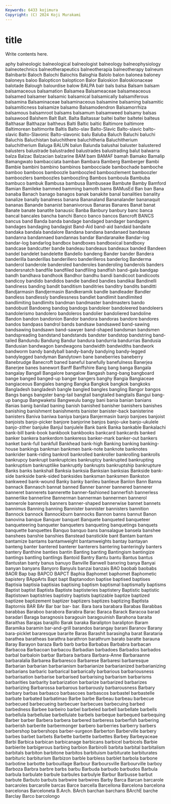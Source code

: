 ```yaml
---
Keywords: 6433 kojimura
Copyright: (C) 2024 Koji Murakami
---
```


# title

Write contents here.



aphy balneologic balneological balneologist balneology balneophysiology balneotechnics balneotherapeutics balneotherapia balneotherapy
balneum Balnibarbi Baloch Balochi Balochis Baloghia Balolo balon balonea baloney
baloneys baloo Balopticon balopticon Balor Baloskion Baloskionaceae balotade Balough balourdise
balow BALPA balr bals balsa Balsam balsam balsamaceous balsamation Balsamea
Balsameaceae balsameaceous balsamed balsamer balsamic balsamical balsamically balsamiferous balsamina Balsaminaceae
balsaminaceous balsamine balsaming balsamitic balsamiticness balsamize balsamo Balsamodendron Balsamorrhiza balsamous
balsamroot balsams balsamum balsamweed balsamy balsas balsawood Balshem Balt Balt.
Balta Baltassar baltei balter baltetei balteus Balthasar Balthazar baltheus Balti
Baltic baltic Baltimore baltimore Baltimorean baltimorite Baltis Balto-slav Balto-Slavic Balto-slavic
balto-slavic Balto-Slavonic Balto-slavonic balu Baluba Baluch Baluchi baluchi Baluchis Baluchistan
baluchithere baluchitheria Baluchitherium baluchitherium Baluga BALUN balun Balunda balushai baluster
balustered balusters balustrade balustraded balustrades balustrading balut balwarra balza Balzac
Balzacian balzarine BAM bam BAMAF bamah Bamako Bamalip Bamangwato bambacciata
bamban Bambara Bamberg Bamberger Bambi Bambie bambini bambino bambinos bambocciade
bambochade bamboche bamboo bamboos bamboozle bamboozled bamboozlement bamboozler bamboozlers bamboozles
bamboozling Bambos bamboula Bambuba bambuco bambuk Bambusa bambusa Bambuseae Bambute
Bamby Bamford Bamian Bamileke bammed bamming bamoth bams BAMusEd Ban
ban Bana banaba Banach banago banagos banak banakite banal banalities
banality banalize banally banalness banana Bananaland Bananalander bananaquit bananas Banande
bananist bananivorous Banaras Banares Banat banat Banate banate banatite banausic
Banba Banbury banbury banc banca bancal bancales bancha banchi Banco
banco bancos Bancroft BANCS bancus band Banda banda bandage bandaged
bandager bandagers bandages bandaging bandagist Band-Aid band-aid bandaid bandaite bandaka
bandala bandalore Bandana bandana bandanaed bandanas bandanna bandannaed bandannas bandar
Bandaranaike Bandar-log bandar-log bandarlog bandbox bandboxes bandboxical bandboxy bandcase bandcutter
bande bandeau bandeaus bandeaux banded Bandeen bandel bandelet bandelette Bandello
bandeng Bander bander Bandera banderilla banderillas banderillero banderilleros banderlog Banderma
banderol banderole banderoled banderoles banderoling banderols banders bandersnatch bandfile bandfiled
bandfiling bandfish band-gala bandgap bandh bandhava bandhook Bandhor bandhu bandi
bandicoot bandicoots bandicoy bandido bandidos bandie bandied bandies bandikai Bandinelli
bandiness banding bandit banditism banditries banditry bandits banditti Bandjarmasin Bandjermasin
Bandkeramik bandle bandleader Bandler bandless bandlessly bandlessness bandlet bandlimit bandlimited
bandlimiting bandlimits bandman bandmaster bandmasters bando bandobust Bandoeng bandog bandogs
bandoleer bandoleered bandoleers bandolerismo bandolero bandoleros bandolier bandoliered bandoline Bandon
bandon bandonion Bandor bandora bandoras bandore bandores bandos bandpass bandrol
bands bandsaw bandsawed band-sawing bandsawing bandsawn band-sawyer band-shaped bandsman bandsmen
bandspreading bandstand bandstands bandster bandstop bandstring band-tailed Bandundu Bandung Bandur
bandura bandurria bandurrias Bandusia Bandusian bandwagon bandwagons bandwidth bandwidths bandwork
bandworm bandy bandyball bandy-bandy bandying bandy-legged bandylegged bandyman Bandytown bane
baneberries baneberry Banebrudge Banecroft baned baneful banefully banefulness Banerjea Banerjee
banes banewort Banff Banffshire Bang bang banga Bangala bangalay Bangall
Bangalore bangalow Bangash bang-bang bangboard bange banged banged-up banger bangers
banghy Bangia Bangiaceae bangiaceous Bangiales banging Bangka Bangkok bangkok bangkoks
Bangladesh bangladesh bangle bangled bangles bangling Bangor bangos Bangs bangs
bangster bang-tail bangtail bangtailed bangtails Bangui bang-up bangup Bangwaketsi Bangweulu
bangy bani bania banian banians Banias banig banilad baning banish
banished banisher banishers banishes banishing banishment banishments banister banister-back banisterine
banisters Baniva baniwa baniya banjara Banjermasin banjo banjoes banjoist banjoists
banjo-picker banjore banjorine banjos banjo-uke banjo-ukulele banjo-zither banjuke Banjul banjulele
Bank bank Banka bankable Bankalachi bank-bill bank-book bankbook bankbooks bankcard
bankcards banked banker bankera bankerdom bankeress banker-mark banker-out bankers banket
bank-full bankfull Bankhead bank-high Banking banking banking-house bankings bankman bankmen
bank-note banknote banknotes bankrider bank-riding bankroll bankrolled bankroller bankrolling bankrolls
bankrupcy bankrupt bankruptcies bankruptcy bankrupted bankrupting bankruptism bankruptlike bankruptly bankrupts
bankruptship bankrupture Banks banks bankshall Banksia banksia Banksian banksias Bankside
bank-side bankside bank-sided banksides banksman banksmen Bankston bankweed bank-wound Banky
banky banlieu banlieue Banlon Bann Banna bannack Bannasch bannat banned
Banner banner bannered bannerer banneret bannerets bannerette banner-fashioned bannerfish bannerless
bannerlike bannerline Bannerman bannerman bannermen bannerol bannerole bannerols banners banner-shaped
bannerwise bannet bannets bannimus Banning banning Bannister bannister bannisters bannition
Bannock bannock Bannockburn bannocks Bannon banns bannut Banon banovina banque
Banquer banquet Banquete banqueted banqueteer banqueteering banqueter banqueters banqueting banquetings
banquets banquette banquettes Banquo banquo bans bansalague bansela banshee banshees
banshie banshies Banstead banstickle bant Bantam bantam bantamize bantams bantamweight
bantamweights bantay bantayan banteng banter bantered banterer banterers bantering banteringly
banters bantery Banthine banties bantin Banting banting Bantingism bantingize bantings
bantling bantlings Bantoid Bantry Bantu bantu Bantus bantus Bantustan banty
banus banuyo Banville Banwell banxring banya Banyai banyan banyans Banyoro
Banyuls banzai banzais BAO baobab baobabs BAOR Bap bap BAPCO
BAPCT Baphia Baphomet baphomet Baphometic bapistery BAppArts Bapt bapt Baptanodon
baptise baptised baptises Baptisia baptisia baptisias baptising baptism baptismal baptismally
baptisms Baptist baptist Baptista Baptiste baptisteries baptistery Baptistic baptistic Baptistown
baptistries baptistry baptists baptizable baptize baptized baptizee baptizement baptizer baptizers
baptizes baptizing Baptlsta Baptornis BAR BAr Bar bar bar- bar.
Bara bara barabara Barabas Barabbas barabbas Baraboo barabora Barabra Barac
Baraca Barack Baracoa barad baradari Baraga baragnosis baragouin baragouinish Barahona
baraita Baraithas Barajas barajillo Barak baraka Baralipton baralipton Baram Baramika
baramin bar-and-grill barandos barangay barani Baranov Barany bara-picklet bararesque bararite
Baras Barashit barasingha barat Barataria barathea baratheas barathra barathron barathrum
barato baratte barauna Baray Barayon baraza Barb barb barba Barbabas
Barbabra barbacan Barbacoa Barbacoan barbacou Barbadian barbadoes Barbados barbados barbal
barbaloin barbar Barbara barbara Barbara-Anne Barbaraanne barbaralalia Barbarea Barbaresco Barbarese
Barbaresi barbaresque Barbarian barbarian barbarianism barbarianize barbarianized barbarianizing barbarians barbaric
barbarical barbarically barbarious barbariousness barbarisation barbarise barbarised barbarising barbarism barbarisms
barbarities barbarity barbarization barbarize barbarized barbarizes barbarizing Barbarossa barbarous barbarously
barbarousness Barbary barbary barbas barbasco barbascoes barbascos barbastel barbastelle barbate
barbated barbatimao Barbe barbe Barbeau barbeau barbecue barbecued barbecueing barbecuer
barbecues barbecuing barbed barbedness Barbee barbeiro barbel barbeled barbell barbellate
barbells barbellula barbellulae barbellulate barbels barbeque barbequed barbequing Barber barber
Barbera barbera barbered barberess barberfish barbering barberish barberite barbermonger barbero
barberries barberry barbers barbershop barbershops barber-surgeon Barberton Barberville barbery barbes
barbet barbets Barbette barbette barbettes Barbey Barbeyaceae Barbi Barbica barbican
barbicanage barbicans barbicel barbicels Barbie barbierite barbigerous barbing barbion Barbirolli
barbita barbital barbitalism barbitals barbiton barbitone barbitos barbituism barbiturate barbiturates
barbituric barbiturism Barbizon barble barbless barblet barbola barbone barbotine barbotte
barbouillage Barbour Barboursville Barbourville barboy Barboza Barbra barbre barbs barbu
Barbuda barbudo barbudos Barbula barbula barbulate barbule barbules barbulyie Barbur
Barbusse barbut barbute Barbuto barbuts barbwire barbwires Barby Barca Barcan
barcarole barcaroles barcarolle barcas Barce barcella Barcellona Barcelona barcelona barcelonas
Barceloneta B.Arch. BArch barchan barchans BArchE barche Barclay Barco barcolongo
